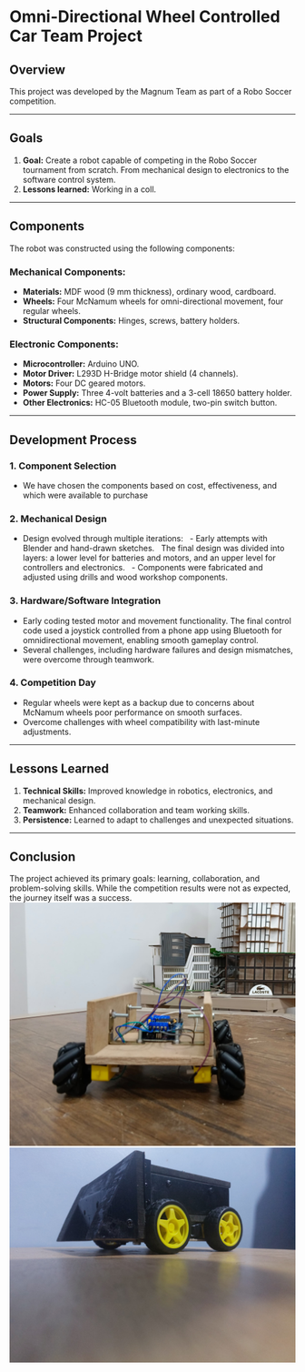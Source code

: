 # Omni-Directional Wheel Controlled Car Team Project

## Overview

This project was developed by the Magnum Team as part of a Robo Soccer competition.

---

## Goals

1. **Goal:** Create a robot capable of competing in the Robo Soccer tournament from scratch. From mechanical design to electronics to the software control system.
2. **Lessons learned:** Working in a coll.

---
## Components

The robot was constructed using the following components:

### Mechanical Components:
- **Materials:** MDF wood (9 mm thickness), ordinary wood, cardboard.
- **Wheels:** Four McNamum wheels for omni-directional movement, four regular wheels.
- **Structural Components:** Hinges, screws, battery holders.

### Electronic Components:
- **Microcontroller:** Arduino UNO.
- **Motor Driver:** L293D H-Bridge motor shield (4 channels).
- **Motors:** Four DC geared motors.
- **Power Supply:** Three 4-volt batteries and a 3-cell 18650 battery holder.
- **Other Electronics:** HC-05 Bluetooth module, two-pin switch button.

---

## Development Process

### 1. **Component Selection**
- We have chosen the components based on cost, effectiveness, and which were available to purchase

### 2. **Mechanical Design**
- Design evolved through multiple iterations:
  - Early attempts with Blender and hand-drawn sketches.
  The final design was divided into layers: a lower level for batteries and motors, and an upper level for controllers and electronics.
  - Components were fabricated and adjusted using drills and wood workshop components.

### 3. **Hardware/Software Integration**
- Early coding tested motor and movement functionality.
The final control code used a joystick controlled from a phone app using Bluetooth for omnidirectional movement, enabling smooth gameplay control.
- Several challenges, including hardware failures and design mismatches, were overcome through teamwork.

### 4. **Competition Day**
- Regular wheels were kept as a backup due to concerns about McNamum wheels poor performance on smooth surfaces.
- Overcome challenges with wheel compatibility with last-minute adjustments.
---

## Lessons Learned

1. **Technical Skills:** Improved knowledge in robotics, electronics, and mechanical design.
2. **Teamwork:** Enhanced collaboration and team working skills.
3. **Persistence:** Learned to adapt to challenges and unexpected situations.

---

## Conclusion

The project achieved its primary goals: learning, collaboration, and problem-solving skills. While the competition results were not as expected, the journey itself was a success.
![](./images/proto_type_omni_wheels.jpeg)
![](./images/final_car_normal_wheels.jpeg)

